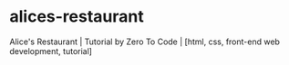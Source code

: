 # alices-restaurant
Alice's Restaurant | Tutorial by Zero To Code | [html, css, front-end web development, tutorial]
